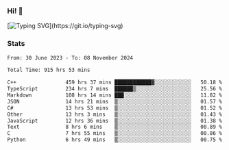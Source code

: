 ### Hi!  👋

[![Typing SVG](https://readme-typing-svg.herokuapp.com?font=Fira+Code&pause=1000&width=435&lines=Hello!+I'm+Texiwustion.)](https://git.io/typing-svg)

### Stats

<!--START_SECTION:waka-->

```txt
From: 30 June 2023 - To: 08 November 2024

Total Time: 915 hrs 53 mins

C++                459 hrs 37 mins ████████████▓░░░░░░░░░░░░   50.18 %
TypeScript         234 hrs 7 mins  ██████▒░░░░░░░░░░░░░░░░░░   25.56 %
Markdown           108 hrs 14 mins ███░░░░░░░░░░░░░░░░░░░░░░   11.82 %
JSON               14 hrs 21 mins  ▒░░░░░░░░░░░░░░░░░░░░░░░░   01.57 %
C#                 13 hrs 53 mins  ▒░░░░░░░░░░░░░░░░░░░░░░░░   01.52 %
Other              13 hrs 3 mins   ▒░░░░░░░░░░░░░░░░░░░░░░░░   01.43 %
JavaScript         12 hrs 36 mins  ▒░░░░░░░░░░░░░░░░░░░░░░░░   01.38 %
Text               8 hrs 6 mins    ▒░░░░░░░░░░░░░░░░░░░░░░░░   00.89 %
C                  7 hrs 55 mins   ▒░░░░░░░░░░░░░░░░░░░░░░░░   00.86 %
Python             6 hrs 49 mins   ▒░░░░░░░░░░░░░░░░░░░░░░░░   00.75 %
```

<!--END_SECTION:waka-->
